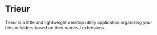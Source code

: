# Trieur
Trieur is a little and lightweight desktop utility application organizing your files in folders based on their names / extensions.

